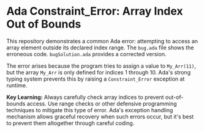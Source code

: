# Ada Constraint_Error: Array Index Out of Bounds

This repository demonstrates a common Ada error: attempting to access an array element outside its declared index range.  The `bug.ada` file shows the erroneous code.  `bugSolution.ada` provides a corrected version.

The error arises because the program tries to assign a value to `My_Arr(11)`, but the array `My_Arr` is only defined for indices 1 through 10.  Ada's strong typing system prevents this by raising a `Constraint_Error` exception at runtime.

**Key Learning:** Always carefully check array indices to prevent out-of-bounds access.  Use range checks or other defensive programming techniques to mitigate this type of error.  Ada's exception handling mechanism allows graceful recovery when such errors occur, but it's best to prevent them altogether through careful coding.